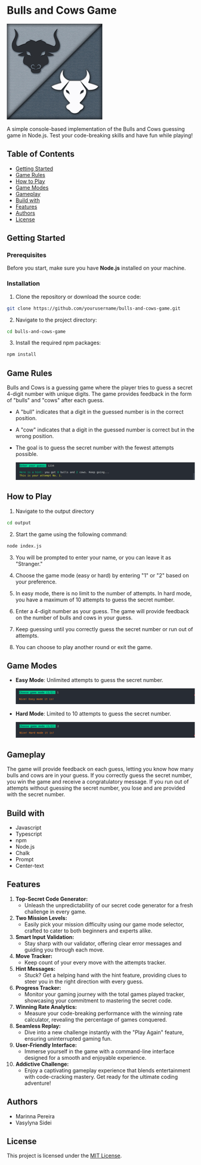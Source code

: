 # Bulls and Cows Game

![](./assets/game_logo__1_.jpg)

A simple console-based implementation of the Bulls and Cows guessing game in Node.js. Test your code-breaking skills and have fun while playing!

## Table of Contents

- [Getting Started](#getting-started)
- [Game Rules](#game-rules)
- [How to Play](#how-to-play)
- [Game Modes](#game-modes)
- [Gameplay](#gameplay)
- [Build with](#build-with)
- [Features](#features)
- [Authors](#authors)
- [License](#license)

## Getting Started

### Prerequisites

Before you start, make sure you have **Node.js** installed on your machine.

### Installation

1. Clone the repository or download the source code:

```bash
git clone https://github.com/yourusername/bulls-and-cows-game.git
```

2. Navigate to the project directory:

```bash
cd bulls-and-cows-game
```

3. Install the required npm packages:

```bash
npm install
```

## Game Rules

Bulls and Cows is a guessing game where the player tries to guess a secret 4-digit number with unique digits. The game provides feedback in the form of "bulls" and "cows" after each guess.

- A "bull" indicates that a digit in the guessed number is in the correct position.
- A "cow" indicates that a digit in the guessed number is correct but in the wrong position.
- The goal is to guess the secret number with the fewest attempts possible.

  ![](./assets/easy_mode_attempts.png)

## How to Play

1. Navigate to the output directory

```bash
cd output
```

2. Start the game using the following command:

```bash
node index.js
```

3. You will be prompted to enter your name, or you can leave it as "Stranger."

4. Choose the game mode (easy or hard) by entering "1" or "2" based on your preference.

5. In easy mode, there is no limit to the number of attempts. In hard mode, you have a maximum of 10 attempts to guess the secret number.

6. Enter a 4-digit number as your guess. The game will provide feedback on the number of bulls and cows in your guess.

7. Keep guessing until you correctly guess the secret number or run out of attempts.

8. You can choose to play another round or exit the game.

## Game Modes

- **Easy Mode**: Unlimited attempts to guess the secret number.

  ![](./assets/easy_mode.png)

- **Hard Mode**: Limited to 10 attempts to guess the secret number.

  ![](./assets/hard_mode.png)

## Gameplay

The game will provide feedback on each guess, letting you know how many bulls and cows are in your guess.
If you correctly guess the secret number, you win the game and receive a congratulatory message.
If you run out of attempts without guessing the secret number, you lose and are provided with the secret number.

## Build with

- Javascript
- Typescript
- npm
- Node.js
- Chalk
- Prompt
- Center-text

## Features

1. **Top-Secret Code Generator:**
   - Unleash the unpredictability of our secret code generator for a fresh challenge in every game.
2. **Two Mission Levels:**
   - Easily pick your mission difficulty using our game mode selector, crafted to cater to both beginners and experts alike.
3. **Smart Input Validation:**
   - Stay sharp with our validator, offering clear error messages and guiding you through each move.
4. **Move Tracker:**
   - Keep count of your every move with the attempts tracker.
5. **Hint Messages:**
   - Stuck? Get a helping hand with the hint feature, providing clues to steer you in the right direction with every guess.
6. **Progress Tracker:**
   - Monitor your gaming journey with the total games played tracker, showcasing your commitment to mastering the secret code.
7. **Winning Rate Analytics:**
   - Measure your code-breaking performance with the winning rate calculator, revealing the percentage of games conquered.
8. **Seamless Replay:**
   - Dive into a new challenge instantly with the "Play Again" feature, ensuring uninterrupted gaming fun.
9. **User-Friendly Interface:**
   - Immerse yourself in the game with a command-line interface designed for a smooth and enjoyable experience.
10. **Addictive Challenge:**
    - Enjoy a captivating gameplay experience that blends entertainment with code-cracking mastery. Get ready for the ultimate coding adventure!

## Authors

- Marinna Pereira
- Vasylyna Sidei

## License

This project is licensed under the [MIT License](https://opensource.org/license/mit/).
